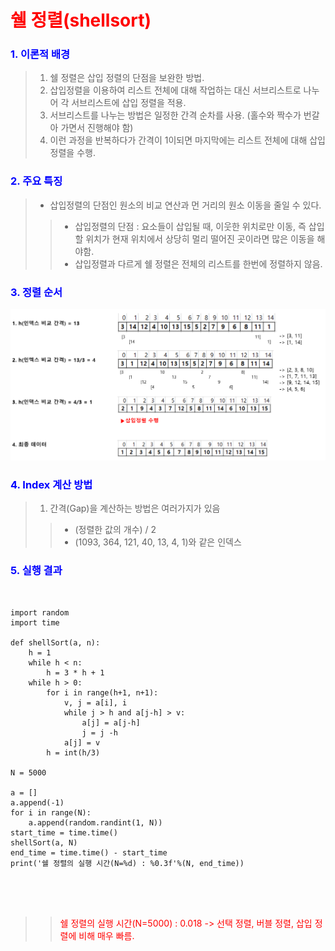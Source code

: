 # <span style='color:red'>쉘 정렬(shellsort)</span>

### <span style='color:blue'>1. 이론적 배경</span>
> 1. 쉘 정렬은 삽입 정렬의 단점을 보완한 방법.
> 2. 삽입정렬을 이용하여 리스트 전체에 대해 작업하는 대신 서브리스트로 나누어 각 서브리스트에 삽입 정렬을 적용.
> 3. 서브리스트를 나누는 방법은 일정한 간격 순차를 사용. (홀수와 짝수가 번갈아 가면서 진행해야 함)
> 4. 이런 과정을 반복하다가 간격이 1이되면 마지막에는 리스트 전체에 대해 삽입 정렬을 수행.

### <span style='color:blue'>2. 주요 특징</span>
> * 삽입정렬의 단점인 원소의 비교 연산과 먼 거리의 원소 이동을 줄일 수 있다.
>> * 삽입정렬의 단점 : 요소들이 삽입될 때, 이웃한 위치로만 이동, 즉 삽입할 위치가 현재 위치에서 상당히 멀리 떨어진 곳이라면 많은 이동을 해야함.
>> * 삽입정렬과 다르게 쉘 정렬은 전체의 리스트를 한번에 정렬하지 않음.

### <span style='color:blue'>3. 정렬 순서</span>

<img src='./정렬순서.PNG'>

### <span style='color:blue'>4. Index 계산 방법</span>
> 1. 간격(Gap)을 계산하는 방법은 여러가지가 있음
>> * (정렬한 값의 개수) / 2
>> * (1093, 364, 121, 40, 13, 4, 1)와 같은 인덱스

### <span style='color:blue'>5. 실행 결과</span>

<pre>
<code>

import random
import time

def shellSort(a, n):
    h = 1
    while h < n:
        h = 3 * h + 1
    while h > 0:
        for i in range(h+1, n+1):
            v, j = a[i], i
            while j > h and a[j-h] > v:
                a[j] = a[j-h]
                j = j -h
            a[j] = v
        h = int(h/3)

N = 5000

a = []
a.append(-1)
for i in range(N):
    a.append(random.randint(1, N))
start_time = time.time()
shellSort(a, N)
end_time = time.time() - start_time
print('쉘 정렬의 실행 시간(N=%d) : %0.3f'%(N, end_time))



</code>
</pre>

>> <span style='color:red'>쉘 정렬의 실행 시간(N=5000) : 0.018 ->  선택 정렬, 버블 정렬, 삽입 정렬에 비해 매우 빠름.</span>